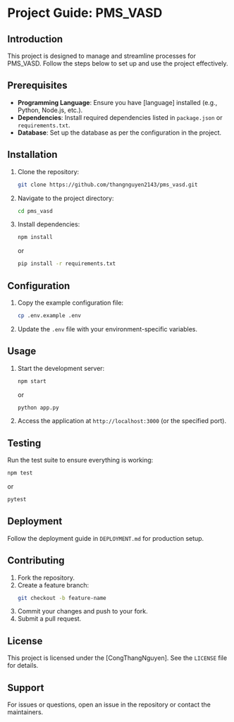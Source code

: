 # Project Guide: PMS_VASD

## Introduction

This project is designed to manage and streamline processes for PMS_VASD. Follow the steps below to set up and use the project effectively.

## Prerequisites

- **Programming Language**: Ensure you have [language] installed (e.g., Python, Node.js, etc.).
- **Dependencies**: Install required dependencies listed in `package.json` or `requirements.txt`.
- **Database**: Set up the database as per the configuration in the project.

## Installation

1. Clone the repository:
   ```bash
   git clone https://github.com/thangnguyen2143/pms_vasd.git
   ```
2. Navigate to the project directory:
   ```bash
   cd pms_vasd
   ```
3. Install dependencies:
   ```bash
   npm install
   ```
   or
   ```bash
   pip install -r requirements.txt
   ```

## Configuration

1. Copy the example configuration file:
   ```bash
   cp .env.example .env
   ```
2. Update the `.env` file with your environment-specific variables.

## Usage

1. Start the development server:
   ```bash
   npm start
   ```
   or
   ```bash
   python app.py
   ```
2. Access the application at `http://localhost:3000` (or the specified port).

## Testing

Run the test suite to ensure everything is working:

```bash
npm test
```

or

```bash
pytest
```

## Deployment

Follow the deployment guide in `DEPLOYMENT.md` for production setup.

## Contributing

1. Fork the repository.
2. Create a feature branch:
   ```bash
   git checkout -b feature-name
   ```
3. Commit your changes and push to your fork.
4. Submit a pull request.

## License

This project is licensed under the [CongThangNguyen]. See the `LICENSE` file for details.

## Support

For issues or questions, open an issue in the repository or contact the maintainers.

